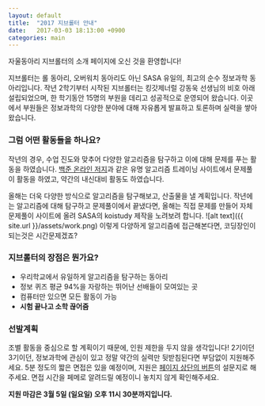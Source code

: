 ```yaml
---
layout: default
title:  "2017 지브롤터 안내"
date:   2017-03-03 18:13:00 +0900
categories: main
---
```


자울동아리 지브롤터의 소개 페이지에 오신 것을 환영합니다!

지브롤터는 롤 동아리, 오버워치 동아리도 아닌 SASA 유일의, 최고의 순수 정보과학 동아리입니다.
작년 2학기부터 시작된 지브롤터는 킹갓제너럴 강동욱 선생님의 비호 아래 설립되었으며, 한 학기동안 15명의 부원을 데리고 성공적으로 운영되어 왔습니다.
이곳에서 부원들은 정보과학의 다양한 분야에 대해 자유롭게 발표하고 토론하며 실력을 쌓아왔습니다.

### 그럼 어떤 활동들을 하나요?

작년의 경우, 수업 진도와 맞추어 다양한 알고리즘을 탐구하고 이에 대해 문제를 푸는 활동을 하였습니다. [백준 온라인 저지](noj.am)과 같은 유명 알고리즘 트레이닝 사이트에서 문제풀이 활동을 하였고, 약간의 내신대비 활동도 하였습니다.

올해는 더욱 다양한 방식으로 알고리즘을 탐구해보고, 산출물을 낼 계획입니다. 작년에는 알고리즘에 대해 탐구하고 문제풀이에서 끝냈다면, 올해는 직접 문제를 만들어 자체 문제풀이 사이트에 올려 SASA의 koistudy 제작을 노려보려 합니다.
![alt text]({{ site.url }}/assets/work.png)
이렇게 다양하게 알고리즘에 접근해본다면, 코딩장인이 되는것은 시간문제겠죠?

### 지브롤터의 장점은 뭔가요?

* 우리학교에서 유일하게 알고리즘을 탐구하는 동아리
* 정보 퀴즈 평균 94%을 자랑하는 뛰어난 선배들이 모여있는 곳
* 컴퓨터만 있으면 모든 활동이 가능
* **시험 끝나고 소학 끊어줌**

### 선발계획
조별 활동을 중심으로 할 계획이기 때문에, 인원 제한을 두지 않을 생각입니다!
2기이던 3기이던, 정보과학에 관심이 있고 정말 약간의 실력만 뒷받침된다면 부담없이 지원해주세요.
5분 정도의 짧은 면접은 있을 예정이며, 지원은 [페이지 상단의 버튼](https://goo.gl/forms/O078tbiMwmqAD02I2)의 설문지로 해주세요. 면접 시간을 페메로 알려드릴 예정이니 놓치지 않게 확인해주세요.

**지원 마감은 3월 5일 (일요일) 오후 11시 30분까지입니다.**
